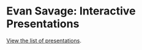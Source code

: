 # Evan Savage: Interactive Presentations

[View the list of presentations](https://candu.github.io/presentations/).

